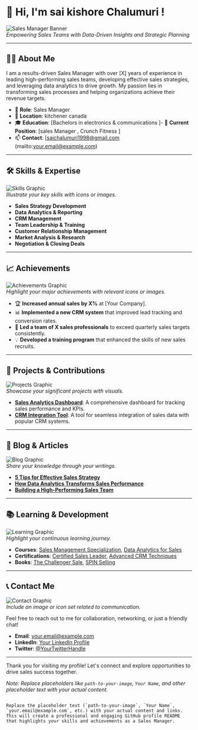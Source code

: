 


# 👋 Hi, I'm sai kishore Chalumuri !

![Sales Manager Banner](path-to-your-image/banner.jpg)  
*Empowering Sales Teams with Data-Driven Insights and Strategic Planning*

---

## 👨‍💼 About Me

I am a results-driven Sales Manager with over [X] years of experience in leading high-performing sales teams, developing effective sales strategies, and leveraging data analytics to drive growth. My passion lies in transforming sales processes and helping organizations achieve their revenue targets.

- 🌟 **Role**: Sales Manager
- 📍 **Location**: kitchener canada 
- 🎓 **Education**: [Bachelors in electronics & communications ]- 💼 **Current Position**: [sales Manager , Crunch Fitness ]
- 📫 **Contact**: [saichalumuri1998@gmail.com (mailto:your.email@example.com)

---

## 🛠 Skills & Expertise

![Skills Graphic](path-to-your-image/skills.jpg)  
*Illustrate your key skills with icons or images.*

- **Sales Strategy Development**
- **Data Analytics & Reporting**
- **CRM Management**
- **Team Leadership & Training**
- **Customer Relationship Management**
- **Market Analysis & Research**
- **Negotiation & Closing Deals**

---

## 📈 Achievements

![Achievements Graphic](path-to-your-image/achievements.jpg)  
*Highlight your major achievements with relevant icons or images.*

- 🏆 **Increased annual sales by X%** at [Your Company].
- 📊 **Implemented a new CRM system** that improved lead tracking and conversion rates.
- 🥇 **Led a team of X sales professionals** to exceed quarterly sales targets consistently.
- 💡 **Developed a training program** that enhanced the skills of new sales recruits.

---

## 🌟 Projects & Contributions

![Projects Graphic](path-to-your-image/projects.jpg)  
*Showcase your significant projects with visuals.*

- **[Sales Analytics Dashboard](link-to-project)**: A comprehensive dashboard for tracking sales performance and KPIs.
- **[CRM Integration Tool](link-to-project)**: A tool for seamless integration of sales data with popular CRM systems.

---

## 📝 Blog & Articles

![Blog Graphic](path-to-your-image/blog.jpg)  
*Share your knowledge through your writings.*

- **[5 Tips for Effective Sales Strategy](https://www.salesforce.com/blog/sales-strategy-tips/)**
- **[How Data Analytics Transforms Sales Performance](https://www.forbes.com/sites/forbestechcouncil/2021/06/17/how-data-analytics-is-transforming-sales/)**
- **[Building a High-Performing Sales Team](https://hbr.org/2017/06/building-a-sales-team-that-works)**

---

## 📚 Learning & Development

![Learning Graphic](path-to-your-image/learning.jpg)  
*Highlight your continuous learning journey.*

- **Courses**: [Sales Management Specialization](https://www.coursera.org/specializations/sales-management), [Data Analytics for Sales](https://www.udemy.com/course/data-analytics-for-business-sales-and-marketing/)
- **Certifications**: [Certified Sales Leader](https://www.salesmanagement.org/web/uploads/certified_sales_leader.pdf), [Advanced CRM Techniques](https://trailhead.salesforce.com/en/content/learn/trails/advanced_crm_techniques)
- **Books**: [The Challenger Sale](https://www.amazon.com/Challenger-Sale-Control-Unpredictable-Customer/dp/1591844355), [SPIN Selling](https://www.amazon.com/SPIN-Selling-Neil-Rackham/dp/0070511136)

---

## 📞 Contact Me

![Contact Graphic](path-to-your-image/contact.jpg)  
*Include an image or icon set related to communication.*

Feel free to reach out to me for collaboration, networking, or just a friendly chat!

- **Email**: [your.email@example.com](mailto:your.email@example.com)
- **LinkedIn**: [Your LinkedIn Profile](https://www.linkedin.com)
- **Twitter**: [@YourTwitterHandle](https://twitter.com)

---

Thank you for visiting my profile! Let's connect and explore opportunities to drive sales success together.

*Note: Replace placeholders like `path-to-your-image`, `Your Name`, and other placeholder text with your actual content.*
```

Replace the placeholder text (`path-to-your-image`, `Your Name`, `your.email@example.com`, etc.) with your actual content and links. This will create a professional and engaging GitHub profile README that highlights your skills and achievements as a Sales Manager.
